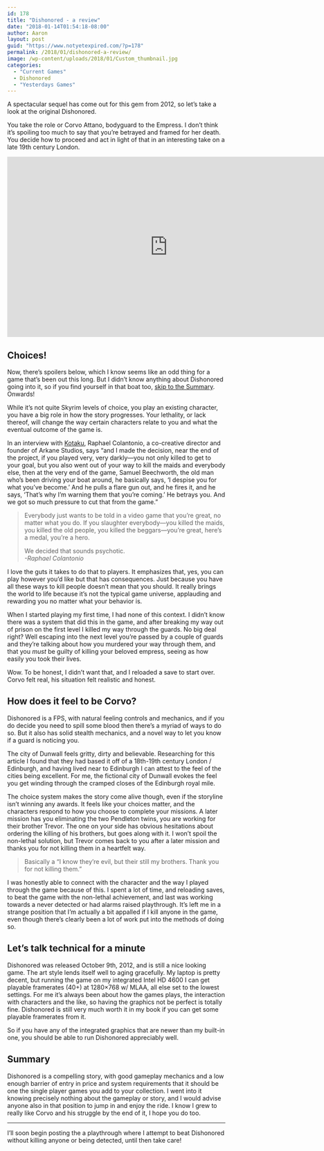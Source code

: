 ```yaml
---
id: 178
title: "Dishonored - a review"
date: "2018-01-14T01:54:18-08:00"
author: Aaron
layout: post
guid: "https://www.notyetexpired.com/?p=178"
permalink: /2018/01/dishonored-a-review/
image: /wp-content/uploads/2018/01/Custom_thumbnail.jpg
categories:
  - "Current Games"
  - Dishonored
  - "Yesterdays Games"
---
```


A spectacular sequel has come out for this gem from 2012, so let’s take a look at the original Dishonored.

You take the role or Corvo Attano, bodyguard to the Empress. I don’t think it’s spoiling too much to say that you’re betrayed and framed for her death. You decide how to proceed and act in light of that in an interesting take on a late 19th century London.

<iframe allowfullscreen="allowfullscreen" frameborder="0" height="416" loading="lazy" src="https://www.youtube.com/embed/pMc19gqBXAw" width="740"></iframe>

## Choices!

Now, there’s spoilers below, which I know seems like an odd thing for a game that’s been out this long. But I didn’t know anything about Dishonored going into it, so if you find yourself in that boat too, [skip to the Summary](#summary). Onwards!

While it’s not quite Skyrim levels of choice, you play an existing character, you have a big role in how the story progresses. Your lethality, or lack thereof, will change the way certain characters relate to you and what the eventual outcome of the game is.

In an interview with [Kotaku](http://kotaku.com/dishonored-co-director-its-ok-for-games-to-be-mean-to-1726981392), Raphael Colantonio, a co-creative director and founder of Arkane Studios, says “and I made the decision, near the end of the project, if you played very, very darkly—you not only killed to get to your goal, but you also went out of your way to kill the maids and everybody else, then at the very end of the game, Samuel Beechworth, the old man who’s been driving your boat around, he basically says, ‘I despise you for what you’ve become.’ And he pulls a flare gun out, and he fires it, and he says, ‘That’s why I’m warning them that you’re coming.’ He betrays you. And we got so much pressure to cut that from the game.”

> Everybody just wants to be told in a video game that you’re great, no matter what you do. If you slaughter everybody—you killed the maids, you killed the old people, you killed the beggars—you’re great, here’s a medal, you’re a hero.
>
> We decided that sounds psychotic.  
> _-Raphael Colantonio_

I love the guts it takes to do that to players. It emphasizes that, yes, you can play however you’d like but that has consequences. Just because you have all these ways to kill people doesn’t mean that you should. It really brings the world to life because it’s not the typical game universe, applauding and rewarding you no matter what your behavior is.

When I started playing my first time, I had none of this context. I didn’t know there was a system that did this in the game, and after breaking my way out of prison on the first level I killed my way through the guards. No big deal right? Well escaping into the next level you’re passed by a couple of guards and they’re talking about how you murdered your way through them, and that you _must_ be guilty of killing your beloved empress, seeing as how easily you took their lives.

Wow. To be honest, I didn’t want that, and I reloaded a save to start over. Corvo felt real, his situation felt realistic and honest.

## How does it feel to be Corvo?

Dishonored is a FPS, with natural feeling controls and mechanics, and if you do decide you need to spill some blood then there’s a myriad of ways to do so. But it also has solid stealth mechanics, and a novel way to let you know if a guard is noticing you.

The city of Dunwall feels gritty, dirty and believable. Researching for this article I found that they had based it off of a 18th-19th century London / Edinburgh, and having lived near to Edinburgh I can attest to the feel of the cities being excellent. For me, the fictional city of Dunwall evokes the feel you get winding through the cramped closes of the Edinburgh royal mile.

The choice system makes the story come alive though, even if the storyline isn’t winning any awards. It feels like your choices matter, and the characters respond to how you choose to complete your missions. A later mission has you eliminating the two Pendleton twins, you are working for their brother Trevor. The one on your side has obvious hesitations about ordering the killing of his brothers, but goes along with it. I won’t spoil the non-lethal solution, but Trevor comes back to you after a later mission and thanks you for not killing them in a heartfelt way.

> Basically a “I know they’re evil, but their still my brothers. Thank you for not killing them.”

I was honestly able to connect with the character and the way I played through the game because of this. I spent a lot of time, and reloading saves, to beat the game with the non-lethal achievement, and last was working towards a never detected or had alarms raised playthrough. It’s left me in a strange position that I’m actually a bit appalled if I kill anyone in the game, even though there’s clearly been a lot of work put into the methods of doing so.

## Let’s talk technical for a minute

Dishonored was released October 9th, 2012, and is still a nice looking game. The art style lends itself well to aging gracefully. My laptop is pretty decent, but running the game on my integrated Intel HD 4600 I can get playable framerates (40+) at 1280×768 w/ MLAA, all else set to the lowest settings. For me it’s always been about how the games plays, the interaction with characters and the like, so having the graphics not be perfect is totally fine. Dishonored is still very much worth it in my book if you can get some playable framerates from it.

<div id="summary"></div>So if you have any of the integrated graphics that are newer than my built-in one, you should be able to run Dishonored appreciably well.

## Summary

Dishonored is a compelling story, with good gameplay mechanics and a low enough barrier of entry in price and system requirements that it should be one the single player games you add to your collection. I went into it knowing precisely nothing about the gameplay or story, and I would advise anyone also in that position to jump in and enjoy the ride. I know I grew to really like Corvo and his struggle by the end of it, I hope you do too.

---

I’ll soon begin posting the a playthrough where I attempt to beat Dishonored without killing anyone or being detected, until then take care!
